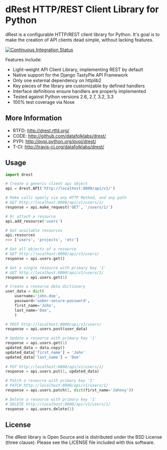 dRest HTTP/REST Client Library for Python
=========================================

dRest is a configurable HTTP/REST client library for Python.  It's goal is to 
make the creation of API clients dead simple, without lacking features.  

[![Continuous Integration Status](https://secure.travis-ci.org/datafolklabs/drest.png)](http://travis-ci.org/datafolklabs/drest/)

Features include:

 * Light-weight API Client Library, implementing REST by default
 * Native support for the Django TastyPie API Framework
 * Only one external dependency on httplib2
 * Key pieces of the library are customizable by defined handlers
 * Interface definitions ensure handlers are properly implemented
 * Tested against Python versions 2.6, 2.7, 3.2, 3.3
 * 100% test coverage via Nose 
    
More Information
----------------

 * RTFD: http://drest.rtfd.org/
 * CODE: http://github.com/datafolklabs/drest/
 * PYPI: http://pypi.python.org/pypi/drest/
 * T-CI: http://travis-ci.org/datafolklabs/drest/
 
Usage
-----
 
```python
import drest

# Create a generic client api object
api = drest.API('http://localhost:8000/api/v1/')

# Make calls openly via any HTTP Method, and any path
# GET http://localhost:8000/api/v1/users/1/
response = api.make_request('GET', '/users/1/')

# Or attach a resource
api.add_resource('users')

# Get available resources
api.resources
>>> ['users', 'projects', 'etc']

# Get all objects of a resource
# GET http://localhost:8000/api/v1/users/
response = api.users.get()

# Get a single resource with primary key '1'
# GET http://localhost:8000/api/v1/users/1/
response = api.users.get(1)

# Create a resource data dictionary
user_data = dict(
    username='john.doe',
    password='oober-secure-password',
    first_name='John',
    last_name='Doe',
    )

# POST http://localhost:8000/api/v1/users/
response = api.users.post(user_data)

# Update a resource with primary key '1'
response = api.users.get(1)
updated_data = data.copy()
updated_data['first_name'] = 'John'
updated_data['last_name'] = 'Doe'
    
# PUT http://localhost:8000/api/v1/users/1/
response = api.users.put(1, updated_data)

# Patch a resource with primary key '1'
# PATCH http://localhost:8000/api/v1/users/1/
response = api.users.patch(1, dict(first_name='Johnny'))

# Delete a resource with primary key '1'
# DELETE http://localhost:8000/api/v1/users/1/
response = api.users.delete(1)
```
    
License
-------

The dRest library is Open Source and is distributed under the BSD License 
(three clause).  Please see the LICENSE file included with this software.  
